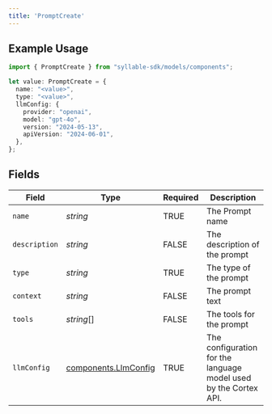```yaml
---
title: 'PromptCreate'
---
```


## Example Usage

```typescript
import { PromptCreate } from "syllable-sdk/models/components";

let value: PromptCreate = {
  name: "<value>",
  type: "<value>",
  llmConfig: {
    provider: "openai",
    model: "gpt-4o",
    version: "2024-05-13",
    apiVersion: "2024-06-01",
  },
};
```

## Fields

| Field                                                            | Type                                                             | Required                                                         | Description                                                      |
| ---------------------------------------------------------------- | ---------------------------------------------------------------- | ---------------------------------------------------------------- | ---------------------------------------------------------------- |
| `name`                                                           | *string*                                                         | TRUE                                               | The Prompt name                                                  |
| `description`                                                    | *string*                                                         | FALSE                                               | The description of the prompt                                    |
| `type`                                                           | *string*                                                         | TRUE                                               | The type of the prompt                                           |
| `context`                                                        | *string*                                                         | FALSE                                               | The prompt text                                                  |
| `tools`                                                          | *string*[]                                                       | FALSE                                               | The tools for the prompt                                         |
| `llmConfig`                                                      | [components.LlmConfig](/sdk-docs/models/components/llmconfig)     | TRUE                                               | The configuration for the language model used by the Cortex API. |